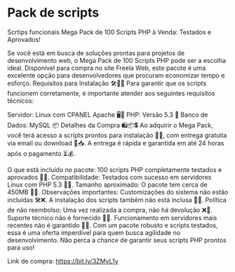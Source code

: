 
<figure class="wp-block-image size-full"><img src="https://freelaweb.com.br/wp-content/uploads/2024/10/01.jpg" alt="" class="wp-image-188115"/></figure>

# Pack de scripts
Scrtips funcionais
Mega Pack de 100 Scripts PHP à Venda: Testados e Aprovados!

Se você está em busca de soluções prontas para projetos de desenvolvimento web, o Mega Pack de 100 Scripts PHP pode ser a escolha ideal. Disponível para compra no site Freela Web, este pacote é uma excelente opção para desenvolvedores que procuram economizar tempo e esforço.
Requisitos para Instalação 🛠️🐧🔧
Para garantir que os scripts funcionem corretamente, é importante atender aos seguintes requisitos técnicos:

Servidor: Linux com CPANEL Apache 🖥️🐧
PHP: Versão 5.3 🐘
Banco de Dados: MySQL 📦
Detalhes da Compra 🛍️📦💲
Ao adquirir o Mega Pack, você terá acesso a scripts prontos para instalação 📜✅, com entrega gratuita via email ou download 💌📥. A entrega é rápida e garantida em até 24 horas após o pagamento ⏳💰.

O que está incluído no pacote:
100 scripts PHP completamente testados e aprovados 💯✅.
Compatibilidade: Testados com sucesso em servidores Linux com PHP 5.3 🐧✅.
Tamanho aproximado: O pacote tem cerca de 450MB 💽📏.
Observações importantes:
Customizações do sistema não estão incluídas 🛠️❌.
A instalação dos scripts também não está inclusa 📜❌.
Política de não reembolso: Uma vez realizada a compra, não há devolução ❌💸.
Suporte técnico não é fornecido 🙅‍♂️.
Funcionamento em servidores mais recentes não é garantido 📅❌.
Com um pacote robusto e scripts testados, essa é uma oferta imperdível para quem busca agilidade no desenvolvimento. Não perca a chance de garantir seus scripts PHP prontos para uso!

Link de compra: https://bit.ly/3ZMyL1y
